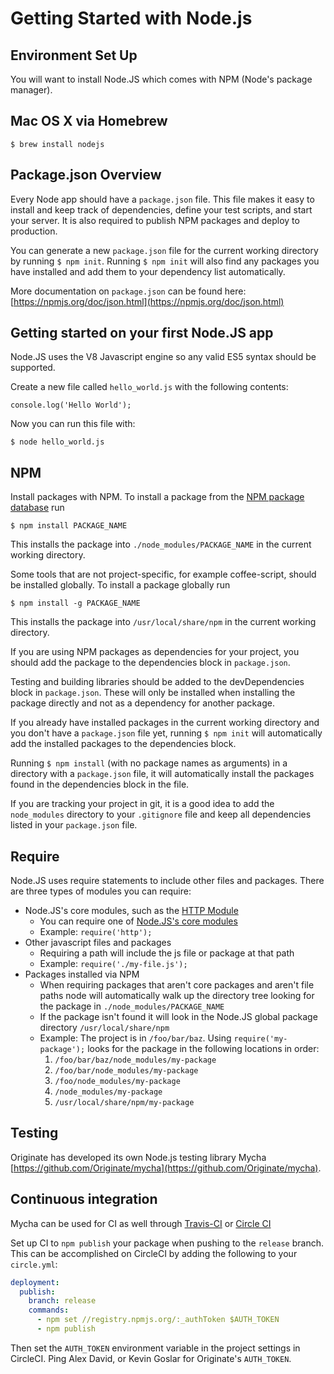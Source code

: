 # Getting Started with Node.js

Environment Set Up
-----

You will want to install Node.JS which comes with NPM (Node's package manager).

Mac OS X via Homebrew
-----
```
$ brew install nodejs
```

Package.json Overview
-----

Every Node app should have a `package.json` file. This file makes it easy to install and keep track of dependencies, define your test scripts, and start your server. It is also required to publish NPM packages and deploy to production.

You can generate a new `package.json` file for the current working directory by running  `$ npm init`. Running `$ npm init` will also find any packages you have installed and add them to your dependency list automatically.

More documentation on `package.json` can be found here: [https://npmjs.org/doc/json.html](https://npmjs.org/doc/json.html)

Getting started on your first Node.JS app
-----

Node.JS uses the V8 Javascript engine so any valid ES5 syntax should be supported.

Create a new file called `hello_world.js` with the following contents:
```
console.log('Hello World');
```
Now you can run this file with:

```
$ node hello_world.js
```

NPM
---

Install packages with NPM. To install a package from the [NPM package database](https://www.npmjs.com/) run

```
$ npm install PACKAGE_NAME
```

This installs the package into `./node_modules/PACKAGE_NAME` in the current working directory.

Some tools that are not project-specific, for example coffee-script, should be installed globally. To install a package globally run

```
$ npm install -g PACKAGE_NAME
```

This installs the package into `/usr/local/share/npm` in the current working directory.

If you are using NPM packages as dependencies for your project, you should add the package to the dependencies block in `package.json`.

Testing and building libraries should be added to the devDependencies block in `package.json`. These will only be installed when installing the package directly and not as a dependency for another package.

If you already have installed packages in the current working directory and you don't have a `package.json` file yet, running `$ npm init`  will automatically add the installed packages to the dependencies block.

Running `$ npm install` (with no package names as arguments) in a directory with a `package.json` file, it will automatically install the packages found in the dependencies block in the file.

If you are tracking your project in git, it is a good idea to add the `node_modules` directory to your `.gitignore` file and keep all dependencies listed in your `package.json` file.

Require
-----

Node.JS uses require statements to include other files and packages. There are three types of modules you can require:

* Node.JS's core modules, such as the [HTTP Module](https://nodejs.org/api/http.html)
  * You can require one of [Node.JS's core modules](https://nodejs.org/api/)
  * Example: `require('http');`
* Other javascript files and packages
  * Requiring a path will include the js file or package at that path
  * Example:  `require('./my-file.js');`
* Packages installed via NPM
  * When requiring packages that aren't core packages and aren't file paths node will automatically walk up the directory tree looking for the package in `./node_modules/PACKAGE_NAME`
  * If the package isn't found it will look in the Node.JS global package directory  `/usr/local/share/npm`
  * Example: The project is in `/foo/bar/baz`. Using `require('my-package');` looks for the package in the following locations in order:
    1. `/foo/bar/baz/node_modules/my-package`
    2. `/foo/bar/node_modules/my-package`
    3. `/foo/node_modules/my-package`
    4. `/node_modules/my-package`
    5. `/usr/local/share/npm/my-package`


Testing
-----

Originate has developed its own Node.js testing library Mycha [https://github.com/Originate/mycha](https://github.com/Originate/mycha).

Continuous integration
-----

Mycha can be used for CI as well through [Travis-CI](http://docs.travis-ci.com/user/languages/javascript-with-nodejs/) or [Circle CI](https://circleci.com/docs/language-nodejs)

Set up CI to `npm publish` your package when pushing to the `release` branch.
This can be accomplished on CircleCI by adding the following to your `circle.yml`:
```yaml
deployment:
  publish:
    branch: release
    commands:
      - npm set //registry.npmjs.org/:_authToken $AUTH_TOKEN
      - npm publish
```
Then set the `AUTH_TOKEN` environment variable in the project settings in CircleCI. Ping Alex David, or Kevin Goslar for Originate's `AUTH_TOKEN`.
